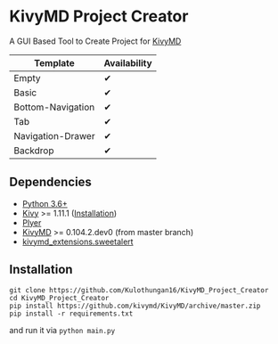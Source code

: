 # KivyMD Project Creator
A GUI Based Tool to Create Project for [KivyMD](https://github.com/kivymd/KivyMD)


| Template               | Availability |
| ---------------------- | ------------ |
| Empty                  | ✔            |
| Basic                  | ✔            |
| Bottom-Navigation      | ✔            |
| Tab                    | ✔            |
| Navigation-Drawer      | ✔            |
| Backdrop               | ✔            |


## Dependencies
- [Python 3.6+](https://www.python.org/)
- [Kivy](https://github.com/kivy/kivy) >= 1.11.1 ([Installation](https://kivy.org/doc/stable/gettingstarted/installation.html))
- [Plyer](https://github.com/kivy/plyer)
- [KivyMD](https://github.com/kivymd/KivyMD) >= 0.104.2.dev0 (from master branch)
- [kivymd_extensions.sweetalert](https://github.com/kivymd-extensions/sweetalert)

## Installation
```
git clone https://github.com/Kulothungan16/KivyMD_Project_Creator
cd KivyMD_Project_Creator
pip install https://github.com/kivymd/KivyMD/archive/master.zip
pip install -r requirements.txt
```
and run it via `python main.py`
